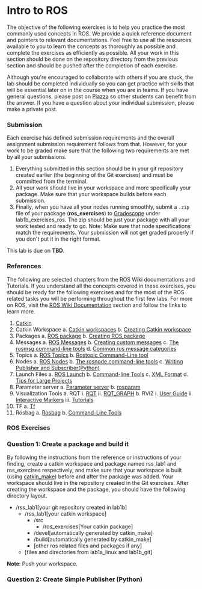 # Intro to ROS
The objective of the following exercises is to help you practice the most commonly used concepts in ROS. We provide a quick reference document and pointers to relevant documentations. Feel free to use all the resources available to you to learn the concepts as thoroughly as possible and complete the exercises as efficiently as possible. All your work in this section should be done on the repository directory from the previous section and should be pushed after the completion of each exercise.

Although you're encouraged to collaborate with others if you are stuck, the lab should be completed individually so you can get practice with skills that will be essential later on in the course when you are in teams. If you have general questions, please post on [Piazza](https://piazza.com/class/jrql7urlkqn189) so other students can benefit from the answer. If you have a question about your individual submission, please make a private post. 

### Submission
Each exercise has defined submission requirements and the overall assignment submission requirement follows from that. However, for your work to be graded make sure that the following two requirements are met by all your submissions.
1. Everything submitted in this section should be in your git repository created earlier (the beginning of the Git exercises) and must be committed from the terminal.
2. All your work should live in your workspace and more specifically your package. Make sure that your workspace builds before each submission.
3. Finally, when you have all your nodes running smoothly, submit a `.zip` file of your package (**ros_exercises**) to [Gradescope](https://gradescope.com/) under lab1b_exercises_ros. The zip should be just your package with all your work tested and ready to go. Note: Make sure that node specifications match the requirements. Your submission will not get graded properly if you don't put it in the right format.   

This lab is due on **TBD**.

### References
The following are selected chapters from the ROS Wiki documentations and Tutorials. If you understand all the concepts covered in these exercises, you should be ready for the following exercises and for the most of the ROS related tasks you will be performing throughout the first few labs. For more on ROS, visit the [ROS Wiki Documentation](http://wiki.ros.org/) section and follow the links to learn more.
1. [Catkin](http://wiki.ros.org/catkin/conceptual_overview)
2. Catkin Workspace
	a. [Catkin workspaces](http://wiki.ros.org/catkin/workspaces)
	b. [Creating Catkin workspace](http://wiki.ros.org/catkin/Tutorials/create_a_workspace)
3. Packages
	a. [ROS package](http://wiki.ros.org/Packages)
	b. [Creating ROS package](http://wiki.ros.org/catkin/Tutorials/CreatingPackage)
4. Messages
	a. [ROS Messages](http://wiki.ros.org/Messages)
	b. [Creating custom messages](http://wiki.ros.org/ROS/Tutorials/CreatingMsgAndSrv)
	c. [The rosmsg command-line tools](http://wiki.ros.org/rosmsg)
	d. [Common ros message categories](http://wiki.ros.org/common_msgs)
5. Topics 
	a. [ROS Topics](http://wiki.ros.org/Topics)
	b. [Rostopic Command-Line tool](http://wiki.ros.org/rostopic)
6. Nodes
	a. [ROS Nodes](http://wiki.ros.org/Nodes)
	b. [The rosnode command-line tools](http://wiki.ros.org/rosnode)
	c. [Writing Publisher and Subscriber(Python)](http://wiki.ros.org/ROS/Tutorials/WritingPublisherSubscriber%28python%29)
7. Launch Files 
	a. [ROS Launch](http://wiki.ros.org/roslaunch)
	b. [Command-line Tools](http://wiki.ros.org/roslaunch/Commandline%20Tools)
	c. [XML Format](http://wiki.ros.org/roslaunch/XML)
	d. [Tips for Large Projects](http://wiki.ros.org/roslaunch/Tutorials/Roslaunch%20tips%20for%20larger%20projects)
8. Parameter server
	a. [Parameter server](http://wiki.ros.org/Parameter%20Server)
	b. [rosparam](http://wiki.ros.org/rosparam)
9. Visualization Tools
	a. RQT
		i. [RQT](http://wiki.ros.org/ROS/Tutorials/UnderstandingTopics)
		ii. [RQT_GRAPH](http://wiki.ros.org/rqt_graph)
	b. RVIZ
		i. [User Guide](http://wiki.ros.org/rviz/UserGuide)
		ii. [Interactive Markers](http://wiki.ros.org/rviz/Tutorials/Interactive%20Markers%3A%20Getting%20Started)
		iii. [Tutorials](http://wiki.ros.org/rviz/Tutorials)
10. TF
	a. [Tf](http://wiki.ros.org/tf)
11. Rosbag
	a. [Rosbag](http://wiki.ros.org/Bags) 
	b. [Command-Line Tools](http://wiki.ros.org/rosbag/Commandline)


### ROS Exercises
### Question 1: Create a package and build it
By following the instructions from the reference or instructions of your finding, create a catkin workspace and package named rss_lab1 and ros_exercises respectively, and make sure that your workspace is built (using [catkin_make](http://wiki.ros.org/catkin/commands/catkin_make)) before and after the package was added. Your workspace should live in the repository created in the Git exercises. After creating the workspace and the package, you should have the following directory layout.

* /rss_lab1[your git repository created in lab1b]
    * /rss_lab1[your catkin workspace]
	    * /src
	    	* /ros_exercises[Your catkin package]
	  	* /devel[automatically generated by catkin_make]
	  	* /build[automatically generated by catkin_make]
	  	* [other ros related files and packages if any]
    * [files and directories from lab1a_linux and lab1b_git]

**Note**: Push your workspace.

### Question 2: Create Simple Publisher (Python)
 
